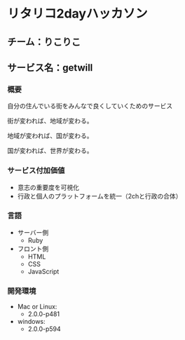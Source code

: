# リタリコ2dayハッカソン
## チーム：りこりこ
## サービス名：getwill
### 概要
自分の住んでいる街をみんなで良くしていくためのサービス

街が変われば、地域が変わる。

地域が変われば、国が変わる。

国が変われば、世界が変わる。

### サービス付加価値
* 意志の重要度を可視化
* 行政と個人のプラットフォームを統一（2chと行政の合体）

### 言語
* サーバー側
  - Ruby
* フロント側
  - HTML
  - CSS
  - JavaScript

### 開発環境
* Mac or Linux:
  - 2.0.0-p481
* windows:
  - 2.0.0-p594


